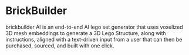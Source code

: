# BrickBuilder
brickbuilder AI is an end-to-end AI lego set generator that uses voxelized 3D mesh embeddings to generate a 3D Lego Structure, along with instructions, aligned with a text-driven input from a user that can then be purchased, sourced, and built with one click.
